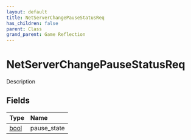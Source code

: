 ```yaml
---
layout: default
title: NetServerChangePauseStatusReq
has_children: false
parent: Class
grand_parent: Game Reflection
---
```

# NetServerChangePauseStatusReq
Description 

## Fields

| Type | Name |
|:----------|:--------------|
| [bool](/riftbreaker-wiki/docs/game-reflection/components/bool/) | pause_state |

